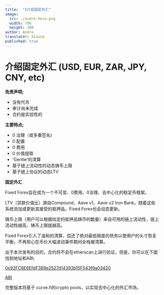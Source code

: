 ```yaml
---
title:  "I介绍固定外汇"
image:
  src: ./andre-hero.png
  width: 700
  height: 300
author: Andre
translator: Xiaona
published: true
---
```


# 介绍固定外汇 (USD, EUR, ZAR, JPY, CNY, etc)

**免责声明;**

- 没有代币
- 审计尚未完成
- 合约是实验性的

**主要特点;**

- 0 治理（或多重签名)
- 0 配置
- 0 费用
- 0 价值提取
- 'Gentle'的清算
- 基于链上流动性的动态铸币上限
- 基于链上协议的动态LTV

**固定外汇**

Fixed Forex旨在成为一个不可变、0费用、0治理、去中心化的稳定币框架。

LTV（贷款价值比）源自Compound、Aave v1、Aave v2 Iron Bank。随着这些系统添加或更新其接受的抵押品，Fixed Forex也会动态更新。

铸币上限（用户可以根据给定的抵押品铸币的数量）来自可用的链上流动性，链上流动性越高，铸币上限就越高。

Fixed Forex引入了温和的清算，偿还了绝对最低限度的债务以使用户的头寸恢复平衡，不再担心在币价大幅波动事件期间全栈被清算。

出于本次发布的目的，合约将不会在etherscan上进行验证，但是，你可以在下面找到地址和ABI;

[0x92FC8E6EfdF389e2527d14393b15F543f9a03420](https://etherscan.io/address/0x92fc8e6efdf389e2527d14393b15f543f9a03420)

[ABI](https://gist.github.com/andrecronje/4ce11e8603a7f61af4619a86647db1d4)

完整版本将基于 curve.fi的crypto pools，以实现去中心化的外汇市场。
